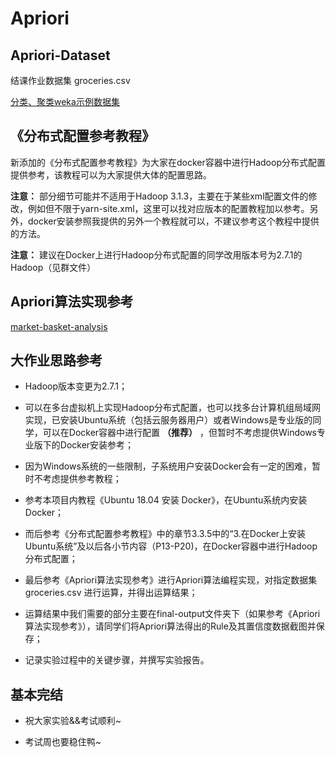 # Apriori

## Apriori-Dataset

结课作业数据集 groceries.csv

[分类、聚类weka示例数据集](https://github.com/SpringerX/Weka-Dataset)

## 《分布式配置参考教程》

新添加的《分布式配置参考教程》为大家在docker容器中进行Hadoop分布式配置提供参考，该教程可以为大家提供大体的配置思路。

**注意：** 部分细节可能并不适用于Hadoop 3.1.3，主要在于某些xml配置文件的修改，例如但不限于yarn-site.xml，这里可以找对应版本的配置教程加以参考。另外，docker安装参照我提供的另外一个教程就可以，不建议参考这个教程中提供的方法。

**注意：** 建议在Docker上进行Hadoop分布式配置的同学改用版本号为2.7.1的Hadoop（见群文件）

## Apriori算法实现参考

[market-basket-analysis](https://github.com/SpringerX/market-basket-analysis)

## 大作业思路参考

- Hadoop版本变更为2.7.1；

- 可以在多台虚拟机上实现Hadoop分布式配置，也可以找多台计算机组局域网实现，已安装Ubuntu系统（包括云服务器用户）或者Windows是专业版的同学，可以在Docker容器中进行配置 **（推荐）** ，但暂时不考虑提供Windows专业版下的Docker安装参考；

- 因为Windows系统的一些限制，子系统用户安装Docker会有一定的困难，暂时不考虑提供参考教程；

- 参考本项目内教程《Ubuntu 18.04 安装 Docker》，在Ubuntu系统内安装Docker；

- 而后参考《分布式配置参考教程》中的章节3.3.5中的“3.在Docker上安装Ubuntu系统”及以后各小节内容（P13-P20)，在Docker容器中进行Hadoop分布式配置；

- 最后参考《Apriori算法实现参考》进行Apriori算法编程实现，对指定数据集 groceries.csv 进行运算，并得出运算结果；

- 运算结果中我们需要的部分主要在final-output文件夹下（如果参考《Apriori算法实现参考》），请同学们将Apriori算法得出的Rule及其置信度数据截图并保存；

- 记录实验过程中的关键步骤，并撰写实验报告。

## 基本完结

- 祝大家实验&&考试顺利~

- 考试周也要稳住鸭~
